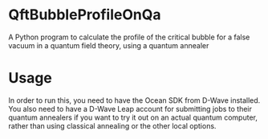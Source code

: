 # QftBubbleProfileOnQa

A Python program to calculate the profile of the critical bubble for a false
vacuum in a quantum field theory, using a quantum annealer


# Usage

In order to run this, you need to have the Ocean SDK from D-Wave installed.
You also need to have a D-Wave Leap account for submitting jobs to their
quantum annealers if you want to try it out on an actual quantum computer,
rather than using classical annealing or the other local options.
